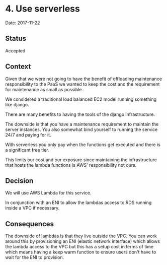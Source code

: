 # 4. Use serverless

Date: 2017-11-22

## Status

Accepted

## Context

Given that we were not going to have the benefit of 
offloading maintenance responsibility to the PaaS we 
wanted to keep the cost and the requirement for 
maintenance as small as possible.  

We considered a traditional load balanced EC2 model 
running something like django. 

There are many benefits to having the tools of the django 
infrastructure. 

The downside is that you have a maintenance requirement 
to maintain the server instances. You also somewhat bind 
yourself to running the service 24/7 and paying for it. 

With serverless you only pay when the functions get 
executed and there is a significant free tier. 

This limits our cost and our exposure since maintaining 
the infrastructure that hosts the lambda functions is 
AWS' responsibility not ours.  

## Decision

We will use AWS Lambda for this service. 
 
In conjunction with an ENI to allow the lambdas access 
to RDS running inside a VPC if necessary.

## Consequences

The downside of lambdas is that they live outside the VPC. 
You can work around this by provisioning an ENI (elastic 
network interface) which allows the lambda access to the 
VPC but this has a setup cost in terms of time which means
having a keep warm function to ensure users don't have to 
wait for the ENI to provision.